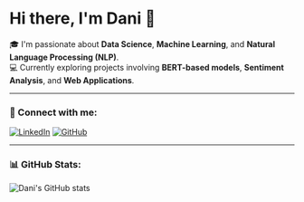 # Hi there, I'm Dani 👋

🎓 I'm passionate about **Data Science**, **Machine Learning**, and **Natural Language Processing (NLP)**.  
💻 Currently exploring projects involving **BERT-based models**, **Sentiment Analysis**, and **Web Applications**.

---

### 🔗 Connect with me:
[![LinkedIn](https://img.shields.io/badge/LinkedIn-0077B5?style=for-the-badge&logo=linkedin&logoColor=white)](https://www.linkedin.com/in/dani-ramdani21/)
[![GitHub](https://img.shields.io/badge/GitHub-100000?style=for-the-badge&logo=github&logoColor=white)](https://github.com/dani-ramdani)

---

### 📊 GitHub Stats:
![Dani's GitHub stats](https://github-readme-stats.vercel.app/api?username=dani-ramdani&show_icons=true&theme=tokyonight)
